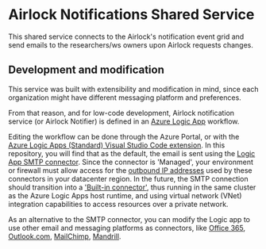 # Airlock Notifications Shared Service

This shared service connects to the Airlock's notification event grid and send emails to the researchers/ws owners upon Airlock requests changes.

## Development and modification

This service was built with extensibility and modification in mind, since each organization might have different messaging platform and preferences.

From that reason, and for low-code development, Airlock notification service (or Airlock Notifier) is defined in an [Azure Logic App](https://docs.microsoft.com/en-us/azure/logic-apps/) workflow.

Editing the workflow can be done through the Azure Portal, or with the [Azure Logic Apps (Standard) Visual Studio Code extension](https://docs.microsoft.com/en-us/azure/logic-apps/create-single-tenant-workflows-visual-studio-code).
In this repository, you will find that as the default, the email is sent using the [Logic App SMTP connector](https://docs.microsoft.com/en-us/azure/connectors/connectors-create-api-smtp).
Since the connector is 'Managed', your environment or firewall must allow access for the [outbound IP addresses](https://docs.microsoft.com/en-us/connectors/common/outbound-ip-addresses) used by these connectors in your datacenter region.
In the future, the SMTP connection should transition into a ['Built-in connector'](https://docs.microsoft.com/en-us/azure/connectors/apis-list#connector-categories), thus running in the same cluster as the Azure Logic Apps host runtime, and using virtual network (VNet) integration capabilities to access resources over a private network.

As an alternative to the SMTP connector, you can modify the Logic app to use other email and messaging platforms as connectors, like [Office 365](https://docs.microsoft.com/en-us/azure/connectors/connectors-create-api-office365-outlook),
[Outlook.com](https://docs.microsoft.com/en-us/azure/connectors/connectors-create-api-outlook), [MailChimp](https://docs.microsoft.com/en-us/connectors/mailchimp/), [Mandrill](https://docs.microsoft.com/en-us/connectors/mandrill/).
